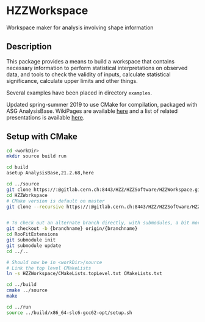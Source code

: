 HZZWorkspace
============

Workspace maker for analysis involving shape information


Description
-----------

This package provides a means to build a workspace that contains
necessary information to perform statistical interpretations on observed data,
and tools to check the validity of inputs, calculate statistical significance,
calculate upper limits and other things.

Several examples have been placed in directory `examples`.
<!--Detailed twiki page can be found [HiggsZZRunIIWorkspaces](https://twiki.cern.ch/twiki/bin/viewauth/AtlasProtected/HiggsZZRunIIWorkspaces).-->

Updated spring-summer 2019 to use CMake for compilation, packaged with ASG AnalysisBase.
WikiPages are available [here](https://gitlab.cern.ch/HZZ/HZZSoftware/HZZWorkspace/wikis/home)
and a list of related presentations is available [here](https://gitlab.cern.ch/HZZ/HZZSoftware/HZZWorkspace/wikis/Resources/Related-Talks).

Setup with CMake
----------------

```bash
cd <workDir>
mkdir source build run

cd build
asetup AnalysisBase,21.2.68,here

cd ../source
git clone https://:@gitlab.cern.ch:8443/HZZ/HZZSoftware/HZZWorkspace.git
cd HZZWorkspace
# CMake version is default on master
git clone --recursive https://:@gitlab.cern.ch:8443/HZZ/HZZSoftware/HZZWorkspace.git


# To check out an alternate branch directly, with submodules, a bit more stuff is needed:
git checkout -b {branchname} origin/{branchname}
cd RooFitExtensions
git submodule init
git submodule update
cd ../..

# Should now be in <workDir>/source
# Link the top level CMakeLists
ln -s HZZWorkspace/CMakeLists.topLevel.txt CMakeLists.txt

cd ../build
cmake ../source
make

cd ../run
source ../build/x86_64-slc6-gcc62-opt/setup.sh
```
